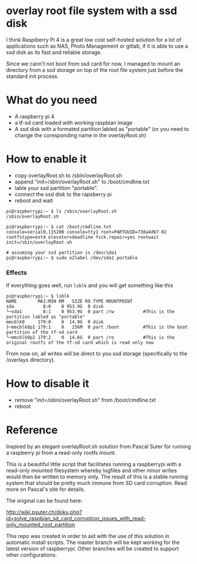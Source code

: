 # overlay root file system with a ssd disk

I think Raspiberry Pi 4 is a great low cost self-hosted solution for a lot of applications such as NAS, Photo Management or gitlab, if it is able to use a ssd disk as its fast and reliable storage.

Since we cann't not boot from ssd card for now, I managed to mount an directory from a ssd storage on top of the root file system just before the standard init process.

# What do you need

* A raspberry pi 4 
* a tf-sd card loaded with working raspbian image 
* A ssd disk with a formated partition labled as "portable" (or you need to change the coresponding name in the overlayRoot.sh)

# How to enable it

* copy overlayRoot.sh to /sbin/overlayRoot.sh
* append "init=/sbin/overlayRoot.sh" to /boot/cmdline.txt
* lable your ssd partition "portable". 
* connect the ssd disk to the rapsberry pi
* reboot and wait

```lang=shell
pi@raspberrypi:~ $ ls /sbin/overlayRoot.sh
/sbin/overlayRoot.sh

pi@raspberrypi:~ $ cat /boot/cmdline.txt
console=serial0,115200 console=tty1 root=PARTUUID=738a4d67-02 rootfstype=ext4 elevator=deadline fsck.repair=yes rootwait init=/sbin/overlayRoot.sh

# assuming your ssd partition is /dev/sda1
pi@raspberrypi:~ $ sudo e2label /dev/sda1 portable

```
### Effects
If everything goes well, run `lsblk` and you will get something like this  

```lang=shell
pi@raspberrypi:~ $ lsblk
NAME        MAJ:MIN RM   SIZE RO TYPE MOUNTPOINT
sda           8:0    0 953.9G  0 disk              
└─sda1        8:1    0 953.9G  0 part /rw           #This is the partition labled as "portable"
mmcblk0     179:0    0  14.9G  0 disk 
├─mmcblk0p1 179:1    0   256M  0 part /boot         #This is the boot partition of the tf-sd card
└─mmcblk0p2 179:2    0  14.6G  0 part /ro           #This is the original rootfs of the tf-sd card which is read only now

```

From now on, all writes will be direct to you ssd storage (specifically to the <portable partition>/overlays directory).

# How to disable it

* remove "init=/sbin/overlayRoot.sh" from /boot/cmdline.txt
* reboot 

# Reference 

Inspired by an elegant overlayRoot.sh solution from Pascal Suter for running a raspberry pi from a read-only rootfs mount.

This is a beautiful little script that facilitates running a raspberrypi with a read-only mounted filesystem whereby logfiles and other minor writes would then be written to memory only. The result of this is a stable running system that should be pretty much immune from SD card corruption. Read more on Pascal's site for details.

The original can be found here:

http://wiki.psuter.ch/doku.php?id=solve_raspbian_sd_card_corruption_issues_with_read-only_mounted_root_partition

This repo was created in order to aid with the use of this solution in automatic install scripts. The master branch will be kept working for the latest version of raspberrypi. Other branches will be created to support other configurations.
